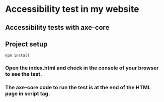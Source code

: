 # Accessibility test in my website

## Accessibility tests with axe-core

## Project setup

```
npm install
```

### Open the index.html and check in the console of your browser to see the test.

### The axe-core code to run the test is at the end of the HTML page in script tag.
